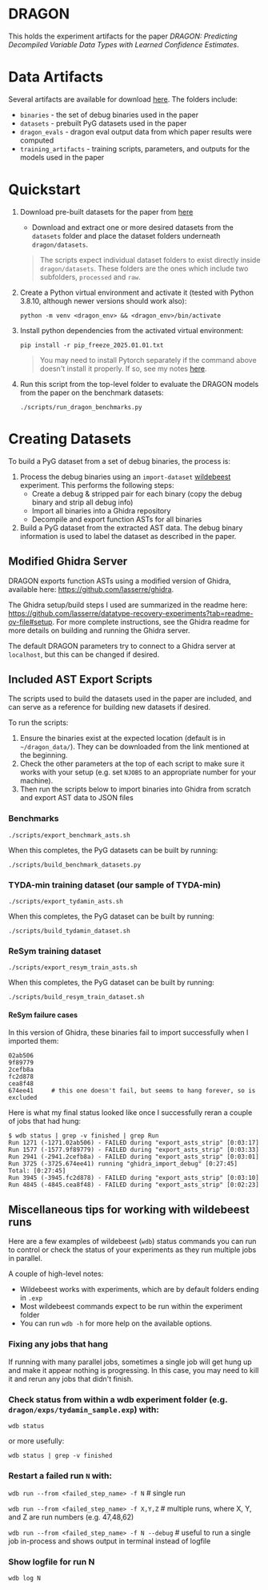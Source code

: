 # DRAGON

This holds the experiment artifacts for the paper *DRAGON: Predicting Decompiled Variable Data Types with Learned Confidence Estimates*.

# Data Artifacts
Several artifacts are available for download [here](https://drive.google.com/drive/folders/1ccE8IJiHOLn0l9_GG3hysSGxCC2tF_eo?usp=drive_link).
The folders include:

- `binaries` - the set of debug binaries used in the paper
- `datasets` - prebuilt PyG datasets used in the paper
- `dragon_evals` - dragon eval output data from which paper results were computed
- `training_artifacts` - training scripts, parameters, and outputs for the models used in the paper

# Quickstart

1. Download pre-built datasets for the paper from [here](https://drive.google.com/drive/folders/1ccE8IJiHOLn0l9_GG3hysSGxCC2tF_eo?usp=drive_link)

    - Download and extract one or more desired datasets from the `datasets` folder and place the dataset folders underneath `dragon/datasets`.

    > The scripts expect individual dataset folders to exist directly inside `dragon/datasets`. These folders are the ones which include two subfolders, `processed` and `raw`.

2. Create a Python virtual environment and activate it (tested with Python 3.8.10, although newer versions should work also):

    `python -m venv <dragon_env> && <dragon_env>/bin/activate`

3. Install python dependencies from the activated virtual environment:

    `pip install -r pip_freeze_2025.01.01.txt`

    > You may need to install Pytorch separately if the command above doesn't install it properly.
    If so, see my notes [here](https://github.com/lasserre/datatype-recovery-experiments?tab=readme-ov-file#install-pytorch).

4. Run this script from the top-level folder to evaluate the DRAGON models from the paper on the benchmark datasets:

    `./scripts/run_dragon_benchmarks.py`

# Creating Datasets
To build a PyG dataset from a set of debug binaries, the process is:

1. Process the debug binaries using an `import-dataset` [wildebeest](https://github.com/lasserre/wildebeest) experiment. This performs the following steps:
    - Create a debug & stripped pair for each binary (copy the debug binary and strip all debug info)
    - Import all binaries into a Ghidra repository
    - Decompile and export function ASTs for all binaries
2. Build a PyG dataset from the extracted AST data. The debug binary information is used
to label the dataset as described in the paper.

## Modified Ghidra Server
DRAGON exports function ASTs using a modified version of Ghidra, available here: https://github.com/lasserre/ghidra.

The Ghidra setup/build steps I used are summarized in the readme here: https://github.com/lasserre/datatype-recovery-experiments?tab=readme-ov-file#setup.
For more complete instructions, see the Ghidra readme for more details on building and running the Ghidra server.

The default DRAGON parameters try to connect to a Ghidra server at `localhost`, but this can be changed if desired.

## Included AST Export Scripts
The scripts used to build the datasets used in the paper are included, and can serve as
a reference for building new datasets if desired.

To run the scripts:

1. Ensure the binaries exist at the expected location (default is in `~/dragon_data/`). They can be downloaded from the link mentioned at the beginning.
2. Check the other parameters at the top of each script to make sure it works with your setup
(e.g. set `NJOBS` to an appropriate number for your machine).
3. Then run the scripts below to import binaries into Ghidra from scratch and export AST data to JSON files

### Benchmarks

`./scripts/export_benchmark_asts.sh`

When this completes, the PyG datasets can be built by running:

`./scripts/build_benchmark_datasets.py`

### TYDA-min training dataset (our sample of TYDA-min)

`./scripts/export_tydamin_asts.sh`

When this completes, the PyG dataset can be built by running:

`./scripts/build_tydamin_dataset.sh`

### ReSym training dataset

`./scripts/export_resym_train_asts.sh`

When this completes, the PyG dataset can be built by running:

`./scripts/build_resym_train_dataset.sh`

#### ReSym failure cases
In this version of Ghidra, these binaries fail to import successfully when I imported them:
~~~
02ab506
9f89779
2cefb8a
fc2d878
cea8f48
674ee41     # this one doesn't fail, but seems to hang forever, so is excluded
~~~

Here is what my final status looked like once I successfully reran a couple of
jobs that had hung:

~~~
$ wdb status | grep -v finished | grep Run
Run 1271 (-1271.02ab506) - FAILED during "export_asts_strip" [0:03:17]
Run 1577 (-1577.9f89779) - FAILED during "export_asts_strip" [0:03:33]
Run 2941 (-2941.2cefb8a) - FAILED during "export_asts_strip" [0:03:01]
Run 3725 (-3725.674ee41) running "ghidra_import_debug" [0:27:45] Total: [0:27:45]
Run 3945 (-3945.fc2d878) - FAILED during "export_asts_strip" [0:03:10]
Run 4845 (-4845.cea8f48) - FAILED during "export_asts_strip" [0:02:23]
~~~

## Miscellaneous tips for working with wildebeest runs
Here are a few examples of wildebeest (`wdb`) status commands you can run to
control or check the status of your experiments as they run multiple jobs in parallel.

A couple of high-level notes:
- Wildebeest works with experiments, which are by default folders ending in `.exp`
- Most wildebeest commands expect to be run within the experiment folder
- You can run `wdb -h` for more help on the available options.

### Fixing any jobs that hang
If running with many parallel jobs, sometimes a single job will get hung up and
make it appear nothing is progressing. In this case, you may need to kill it and rerun any
jobs that didn't finish.

### Check status from within a wdb experiment folder (e.g. `dragon/exps/tydamin_sample.exp`) with:

`wdb status`

or more usefully:

`wdb status | grep -v finished`

### Restart a failed run `N` with:

`wdb run --from <failed_step_name> -f N` # single run

`wdb run --from <failed_step_name> -f X,Y,Z` # multiple runs, where X, Y, and Z are run numbers (e.g. 47,48,62)

`wdb run --from <failed_step_name> -f N --debug` # useful to run a single job in-process and shows output in terminal instead of logfile

### Show logfile for run N

`wdb log N`